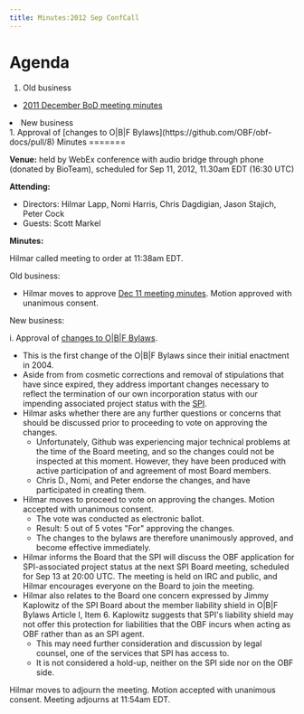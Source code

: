 ```yaml
---
title: Minutes:2012 Sep ConfCall
---
```


Agenda
======

1.  Old business

-   [ 2011 December BoD meeting
    minutes](Minutes:2011_Dec_ConfCall "wikilink")

<li>
New business

</li>
1.  Approval of [changes to O|B|F
    Bylaws](https://github.com/OBF/obf-docs/pull/8)

</ol>
Minutes
=======

**Venue:** held by WebEx conference with audio bridge through phone
(donated by BioTeam), scheduled for Sep 11, 2012, 11.30am EDT (16:30
UTC)

**Attending:**

-   Directors: Hilmar Lapp, Nomi Harris, Chris Dagdigian, Jason Stajich,
    Peter Cock
-   Guests: Scott Markel

**Minutes:**

Hilmar called meeting to order at 11:38am EDT.

Old business:

-   Hilmar moves to approve [ Dec 11 meeting
    minutes](Minutes:2011_Dec_ConfCall "wikilink"). Motion approved with
    unanimous consent.

New business:

i. Approval of [changes to O|B|F
Bylaws](https://github.com/OBF/obf-docs/pull/8).

-   This is the first change of the O|B|F Bylaws since their initial
    enactment in 2004.
-   Aside from from cosmetic corrections and removal of stipulations
    that have since expired, they address important changes necessary to
    reflect the termination of our own incorporation status with our
    impending associated project status with the
    [SPI](http://www.spi-inc.org).
-   Hilmar asks whether there are any further questions or concerns that
    should be discussed prior to proceeding to vote on approving
    the changes.
    -   Unfortunately, Github was experiencing major technical problems
        at the time of the Board meeting, and so the changes could not
        be inspected at this moment. However, they have been produced
        with active participation of and agreement of most
        Board members.
    -   Chris D., Nomi, and Peter endorse the changes, and have
        participated in creating them.
-   Hilmar moves to proceed to vote on approving the changes. Motion
    accepted with unanimous consent.
    -   The vote was conducted as electronic ballot.
    -   Result: 5 out of 5 votes "For" approving the changes.
    -   The changes to the bylaws are therefore unanimously approved,
        and become effective immediately.
-   Hilmar informs the Board that the SPI will discuss the OBF
    application for SPI-associated project status at the next SPI Board
    meeting, scheduled for Sep 13 at 20:00 UTC. The meeting is held on
    IRC and public, and Hilmar encourages everyone on the Board to join
    the meeting.
-   Hilmar also relates to the Board one concern expressed by Jimmy
    Kaplowitz of the SPI Board about the member liability shield in
    O|B|F Bylaws Article I, Item 6. Kaplowitz suggests that SPI's
    liability shield may not offer this protection for liabilities that
    the OBF incurs when acting as OBF rather than as an SPI agent.
    -   This may need further consideration and discussion by legal
        counsel, one of the services that SPI has access to.
    -   It is not considered a hold-up, neither on the SPI side nor on
        the OBF side.

Hilmar moves to adjourn the meeting. Motion accepted with unanimous
consent. Meeting adjourns at 11:54am EDT.
